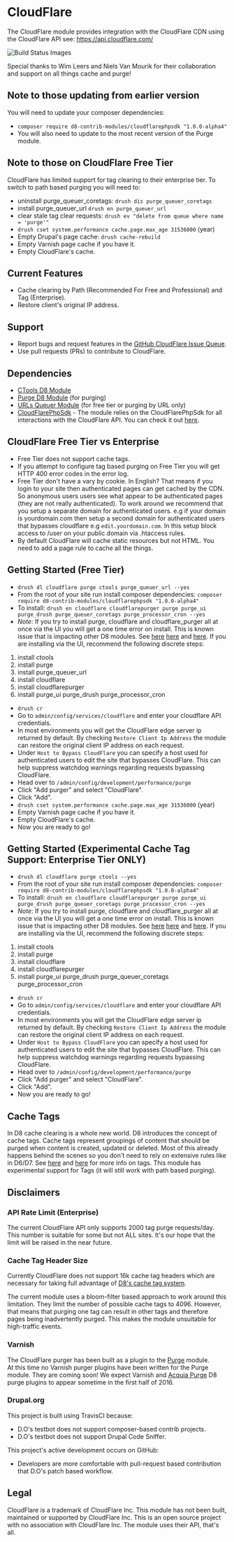 # CloudFlare
The CloudFlare module provides integration with the CloudFlare CDN using the CloudFlare API see: https://api.cloudflare.com/

<img alt="Build Status Images" src="https://travis-ci.org/d8-contrib-modules/cloudflare.svg">

Special thanks to Wim Leers and Niels Van Mourik for their collaboration and support on all things cache and purge!

## Note to those updating from earlier version
You will need to update your composer dependencies:
-   `composer require d8-contrib-modules/cloudflarephpsdk "1.0.0-alpha4"`
- You will also need to update to the most recent version of the Purge module.

## Note to those on CloudFlare Free Tier
CloudFlare has limited support for tag clearing to their enterprise tier. To switch to path based purging you will need to:
- uninstall purge_queuer_coretags: `drush dis purge_queuer_coretags`
- install purge_queuer_url  `drush en purge_queuer_url`
- clear stale tag clear requests: `drush ev "delete from queue where name = 'purge'"`
- `drush cset system.performance cache.page.max_age 31536000` (year)
- Empty Drupal's page cache: `drush cache-rebuild`
- Empty Varnish page cache if you have it.
- Empty CloudFlare's cache.

## Current Features
- Cache clearing by Path (Recommended For Free and Professional) and Tag (Enterprise).
- Restore client's original IP address.

## Support
- Report bugs and request features in the [GitHub CloudFlare Issue Queue](https://github.com/d8-contrib-modules/cloudflare/issues).
- Use pull requests (PRs) to contribute to CloudFlare.

## Dependencies
- [CTools D8 Module](https://www.drupal.org/project/ctools)
- [Purge D8 Module](https://www.drupal.org/project/purge) (for purging)
- [URLs Queuer Module](https://www.drupal.org/project/purge_queuer_url) (for free tier or purging by URL only)
- [CloudFlarePhpSdk](https://github.com/d8-contrib-modules/cloudflarephpsdk) - The module relies on the CloudFlarePhpSdk for all interactions with the
CloudFlare API.  You can check it out [here](https://github.com/d8-contrib-modules/cloudflarephpsdk).

## CloudFlare Free Tier vs Enterprise
- Free Tier does not support cache tags.  
- If you attempt to configure tag based purging on Free Tier you will get HTTP 400 error codes in the error log.
- Free Tier don't have a vary by cookie. In English?  That means if you login to
  your site then authenticated pages can get cached by the CDN.  So anonymous users
  users see what appear to be authenticated pages (they are not really authenticated).
  To work around we recommend that you setup a separate domain for authenticated
  users. e.g if your domain is yourdomain.com then setup a second domain for
  authenticated users that bypasses cloudflare e.g `edit.yourdomain.com`. In this setup block access to /user on your public
  domain via .htaccess rules.
- By default CloudFlare will cache static resources but not HTML. You need to add a page rule to cache all the things.

## Getting Started (Free Tier)
- `drush dl cloudflare purge ctools purge_queuer_url --yes`
-  From the root of your site run install composer dependencies:
   `composer require d8-contrib-modules/cloudflarephpsdk "1.0.0-alpha4"`
- To install: `drush en cloudflare cloudflarepurger purge purge_ui purge_drush purge_queuer_coretags purge_processor_cron --yes`
- *Note*: If you try to install purge, cloudflare and cloudflare_purger all at once via the UI you will get a one time error on install.  This is known issue that is impacting other D8 modules. See
 [here](https://www.drupal.org/node/1387438)
 [here](https://www.drupal.org/node/2315801) and [here](https://www.drupal.org/node/2638320). If you are installing via the UI, recommend the following discrete steps:
 1. install ctools
 1. install purge
 1. install purge_queuer_url
 1. install cloudflare
 1. install cloudflarepurger
 1. install purge_ui purge_drush purge_processor_cron
- `drush cr`
- Go to `admin/config/services/cloudflare` and enter your cloudflare API credentials.
- In most environments you will get the CloudFlare edge server ip returned by default. By checking `Restore Client Ip Address` the module can restore the original client IP address on each request.
- Under `Host to Bypass CloudFlare` you can specify a host used for authenticated users to edit the site that bypasses CloudFlare.  This can help suppress watchdog warnings regarding requests bypassing CloudFlare.
- Head over to `/admin/config/development/performance/purge`
- Click "Add purger" and select "CloudFlare".
- Click "Add".
- `drush cset system.performance cache.page.max_age 31536000` (year)
- Empty Varnish page cache if you have it.
- Empty CloudFlare's cache.
- Now you are ready to go!

## Getting Started (Experimental Cache Tag Support: Enterprise Tier ONLY)
- `drush dl cloudflare purge ctools --yes`
-  From the root of your site run install composer dependencies:
   `composer require d8-contrib-modules/cloudflarephpsdk "1.0.0-alpha4"`
- To install: `drush en cloudflare cloudflarepurger purge purge_ui purge_drush purge_queuer_coretags purge_processor_cron --yes`
- *Note*: If you try to install purge, cloudflare and cloudflare_purger all at once via the UI you will get a one time error on install.  This is known issue that is impacting other D8 modules. See
 [here](https://www.drupal.org/node/1387438)
 [here](https://www.drupal.org/node/2315801) and [here](https://www.drupal.org/node/2638320). If you are installing via the UI, recommend the following discrete steps:
 1. install ctools
 1. install purge
 1. install cloudflare
 1. install cloudflarepurger
 1. install purge_ui purge_drush purge_queuer_coretags purge_processor_cron
- `drush cr`
- Go to `admin/config/services/cloudflare` and enter your cloudflare API credentials.
- In most environments you will get the CloudFlare edge server ip returned by default. By checking `Restore Client Ip Address` the module can restore the original client IP address on each request.
- Under `Host to Bypass CloudFlare` you can specify a host used for authenticated users to edit the site that bypasses CloudFlare.  This can help suppress watchdog warnings regarding requests bypassing CloudFlare.
- Head over to `/admin/config/development/performance/purge`
- Click "Add purger" and select "CloudFlare".
- Click "Add".
- Now you are ready to go!

## Cache Tags
In D8 cache clearing is a whole new world. D8 introduces the concept of cache
tags.  Cache tags represent groupings of  content that should be purged when
content is created, updated or deleted. Most of this already happens behind the
scenes so you don't need to rely on extensive rules like in D6/D7.
See [here](https://www.drupal.org/developing/api/8/cache/tags)
and [here](http://buytaert.net/making-drupal-8-fly) for more info on tags.  This
module has experimental support for Tags (it will still work with path based purging).


## Disclaimers

### API Rate Limit (Enterprise)
The current CloudFlare API only supports 2000 tag purge requests/day.  This number is suitable for some but not ALL sites.  It's our hope that the limit will be raised in the near future.

### Cache Tag Header Size
Currently CloudFlare does not support 16k cache tag headers which are necessary for taking full advantage of [D8's cache tag system](https://www.drupal.org/developing/api/8/cache/tags).

The current module uses a bloom-filter based approach to work around this limitation. They limit the number of possible cache tags to 4096. However, that means that purging one tag can result in other tags and therefore pages being inadvertently purged.  This makes the module unsuitable for high-traffic events.

### Varnish
The CloudFlare purger has been built as a plugin to the [Purge](https://www.drupal.org/project/purge) module.  
At this time no Varnish purger plugins have been written for the Purge module. They are coming soon! We expect Varnish and [Acquia Purge](https://www.drupal.org/project/acquia_purge) D8 purge plugins to appear sometime in the first half of 2016.

### Drupal.org
This project is built using TravisCI because:
- D.O's testbot does not support composer-based contrib projects.
- D.O's testbot does not support Drupal Code Sniffer.

This project's active development occurs on GitHub:
- Developers are more comfortable with pull-request based contribution that D.O's patch based workflow.

## Legal
CloudFlare is a trademark of CloudFlare Inc.  This module has not been built,
maintained or supported by CloudFlare Inc.  This is an open source project with
no association with CloudFlare Inc.  The module uses their API, that's all.

